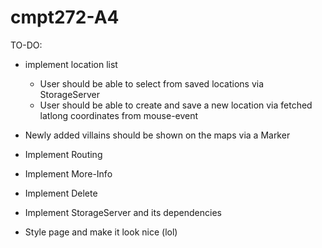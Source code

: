 # cmpt272-A4
 
TO-DO:

- implement location list
    - User should be able to select from saved locations via StorageServer
    - User should be able to create and save a new location via fetched latlong coordinates from mouse-event

- Newly added villains should be shown on the maps via a Marker
- Implement Routing
- Implement More-Info
- Implement Delete
- Implement StorageServer and its dependencies
- Style page and make it look nice (lol)